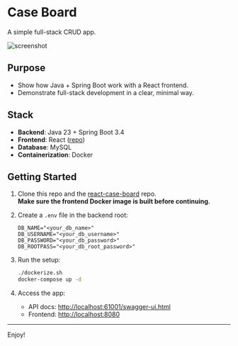 # Case Board

A simple full-stack CRUD app.

![screenshot](https://github.com/user-attachments/assets/6861c002-d34d-46f8-99e5-09cb37b59a28)

## Purpose

- Show how Java + Spring Boot work with a React frontend.
- Demonstrate full-stack development in a clear, minimal way.

## Stack

- **Backend**: Java 23 + Spring Boot 3.4
- **Frontend**: React ([repo](https://github.com/oscarhkli/react-case-board))
- **Database**: MySQL
- **Containerization**: Docker

## Getting Started

1. Clone this repo and the [react-case-board](https://github.com/oscarhkli/react-case-board) repo.  
   **Make sure the frontend Docker image is built before continuing.**

2. Create a `.env` file in the backend root:

   ```env
   DB_NAME="<your_db_name>"
   DB_USERNAME="<your_db_username>"
   DB_PASSWORD="<your_db_password>"
   DB_ROOTPASS="<your_db_root_password>"
   ```

3. Run the setup:

    ```bash
    ./dockerize.sh
    docker-compose up -d
    ```

4. Access the app:
   - API docs: [http://localhost:61001/swagger-ui.html](http://localhost:61001/swagger-ui.html)
   - Frontend: [http://localhost:8080](http://localhost:8080)

---
Enjoy!
